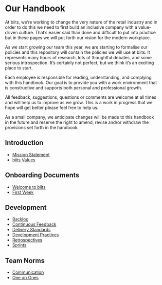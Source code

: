 # Our Handbook
At biits, we’re working to change the very nature of the retail industry and in order to do this we need to first build an inclusive company with a value-driven culture. That’s easier said than done and difficult to put into practice but in these pages we will put forth our vision for the modern workplace.

As we start growing our team this year, we are starting to formalise our policies and this repository will contain the policies we will use at biits. It represents many hours of research, lots of thoughtful debates, and some serious introspection. It’s certainly not perfect, but we think it’s an exciting place to start.

Each employee is responsible for reading, understanding, and complying with this handbook. Our goal is to provide you with a work environment that is constructive and supports both personal and professional growth.

All feedback, suggestions, questions or comments are welcome at all times and will help us to improve as we grow. This is a work in progress that we hope will get better please feel free to help us.

As a small company, we anticipate changes will be made to this handbook in the future and reserve the right to amend, revise and/or withdraw the provisions set forth in the handbook.

## Introduction
* [Mission Statement](https://github.com/biitsystems/handbook/blob/master/Mission%20Statement.md)
* [biits Values](https://github.com/biitsystems/handbook/blob/master/Core%20Values.md)

## Onboarding Documents
* [Welcome to biits](https://github.com/biitsystems/handbook/blob/master/Onboarding/Welcome%20Pack.md)
* [First Week](https://github.com/biitsystems/handbook/blob/master/Onboarding/First%20Week.md)

## Development
* [Backlog](https://github.com/biitsystems/handbook/blob/master/Development/Backlog.md)
* [Continuous Feedback](https://github.com/biitsystems/handbook/blob/master/Development/Continuous%20Feedback.md)
* [Delivery Standards](https://github.com/biitsystems/handbook/blob/master/Development/Delivery%20Standards.md)
* [Development Practices](https://github.com/biitsystems/handbook/blob/master/Development/Development%20Practices.md)
* [Retrospectives](https://github.com/biitsystems/handbook/blob/master/Development/Retrospectives.md)
* [Sprints](https://github.com/biitsystems/handbook/blob/master/Development/Sprints.md)

## Team Norms
* [Communication](https://github.com/biitsystems/handbook/blob/master/Team%20Norms/Communication.md)
* [One on Ones](https://github.com/biitsystems/handbook/blob/master/Team%20Norms/One%20on%20Ones.md)
